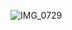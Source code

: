 ![IMG_0729](https://github.com/farmJun/workout-farmJun/assets/101688752/439ae3ec-9852-4146-a814-0d4b0d9ec793)

